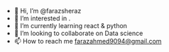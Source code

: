 - 👋 Hi, I’m @farazsheraz
- 👀 I’m interested in .
- 🌱 I’m currently learning react & python 
- 💞️ I’m looking to collaborate on Data science
- 📫 How to reach me farazahmed9094@gmail.com

<!---
farazsheraz/farazsheraz is a ✨ special ✨ repository because its `README.md` (this file) appears on your GitHub profile.
You can click the Preview link to take a look at your changes.
--->
